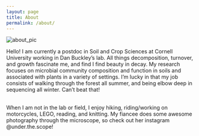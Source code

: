 ```yaml
---
layout: page
title: About
permalink: /about/
---
```


![about_pic](https://cloud.githubusercontent.com/assets/7449496/21201201/07de382e-c218-11e6-8785-0eb9d234cfa0.jpg)

Hello! I am currently a postdoc in Soil and Crop Sciences at Cornell University working in Dan Buckley’s lab. All things decomposition, turnover, and growth fascinate me, and find I find beauty in decay. My research focuses on microbial community composition and function in soils and associated with plants in a variety of settings. I’m lucky in that my job consists of walking through the forest all summer, and being elbow deep in sequencing all winter. Can’t beat that!
<br>
<br>
 
When I am not in the lab or field, I enjoy hiking, riding/working on motorcycles, LEGO, reading, and knitting. My fiancee does some awesome photography through the microscope, so check out her instagram @under.the.scope!
